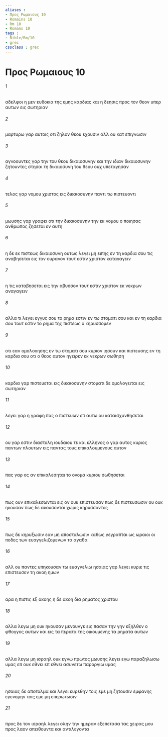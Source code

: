 ```yaml
---
aliases : 
- Προς Ρωμαιους 10
- Romains 10
- Rm 10
- Romans 10
tags : 
- Bible/Rm/10
- grec
cssclass : grec
---
```


# Προς Ρωμαιους 10

###### 1
αδελφοι η μεν ευδοκια της εμης καρδιας και η δεησις προς τον θεον υπερ αυτων εις σωτηριαν
###### 2
μαρτυρω γαρ αυτοις οτι ζηλον θεου εχουσιν αλλ ου κατ επιγνωσιν
###### 3
αγνοουντες γαρ την του θεου δικαιοσυνην και την ιδιαν δικαιοσυνην ζητουντες στησαι τη δικαιοσυνη του θεου ουχ υπεταγησαν
###### 4
τελος γαρ νομου χριστος εις δικαιοσυνην παντι τω πιστευοντι
###### 5
μωυσης γαρ γραφει οτι την δικαιοσυνην την εκ νομου ο ποιησας ανθρωπος ζησεται εν αυτη
###### 6
η δε εκ πιστεως δικαιοσυνη ουτως λεγει μη ειπης εν τη καρδια σου τις αναβησεται εις τον ουρανον τουτ εστιν χριστον καταγαγειν
###### 7
η τις καταβησεται εις την αβυσσον τουτ εστιν χριστον εκ νεκρων αναγαγειν
###### 8
αλλα τι λεγει εγγυς σου το ρημα εστιν εν τω στοματι σου και εν τη καρδια σου τουτ εστιν το ρημα της πιστεως ο κηρυσσομεν
###### 9
οτι εαν ομολογησης εν τω στοματι σου κυριον ιησουν και πιστευσης εν τη καρδια σου οτι ο θεος αυτον ηγειρεν εκ νεκρων σωθηση
###### 10
καρδια γαρ πιστευεται εις δικαιοσυνην στοματι δε ομολογειται εις σωτηριαν
###### 11
λεγει γαρ η γραφη πας ο πιστευων επ αυτω ου καταισχυνθησεται
###### 12
ου γαρ εστιν διαστολη ιουδαιου τε και ελληνος ο γαρ αυτος κυριος παντων πλουτων εις παντας τους επικαλουμενους αυτον
###### 13
πας γαρ ος αν επικαλεσηται το ονομα κυριου σωθησεται
###### 14
πως ουν επικαλεσωνται εις ον ουκ επιστευσαν πως δε πιστευσωσιν ου ουκ ηκουσαν πως δε ακουσονται χωρις κηρυσσοντος
###### 15
πως δε κηρυξωσιν εαν μη αποσταλωσιν καθως γεγραπται ως ωραιοι οι ποδες των ευαγγελιζομενων τα αγαθα
###### 16
αλλ ου παντες υπηκουσαν τω ευαγγελιω ησαιας γαρ λεγει κυριε τις επιστευσεν τη ακοη ημων
###### 17
αρα η πιστις εξ ακοης η δε ακοη δια ρηματος χριστου
###### 18
αλλα λεγω μη ουκ ηκουσαν μενουνγε εις πασαν την γην εξηλθεν ο φθογγος αυτων και εις τα περατα της οικουμενης τα ρηματα αυτων
###### 19
αλλα λεγω μη ισραηλ ουκ εγνω πρωτος μωυσης λεγει εγω παραζηλωσω υμας επ ουκ εθνει επ εθνει ασυνετω παροργιω υμας
###### 20
ησαιας δε αποτολμα και λεγει ευρεθην τοις εμε μη ζητουσιν εμφανης εγενομην τοις εμε μη επερωτωσιν
###### 21
προς δε τον ισραηλ λεγει ολην την ημεραν εξεπετασα τας χειρας μου προς λαον απειθουντα και αντιλεγοντα
